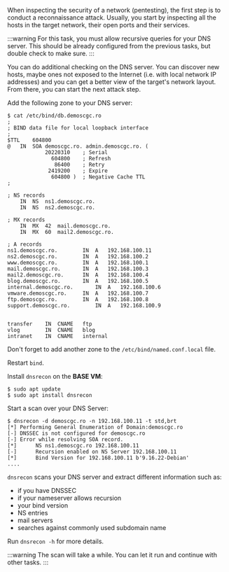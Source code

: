 When inspecting the security of a network (pentesting), the first step is to conduct a reconnaissance attack.
Usually, you start by inspecting all the hosts in the target network, their open ports and their services.

:::warning
For this task, you must allow recursive queries for your DNS server. This should be already configured from the previous tasks, but double check to make sure.
:::

You can do additional checking on the DNS server.
You can discover new hosts, maybe ones not exposed to the Internet
(i.e. with local network IP addresses) and you can get a better view of the target's network layout.
From there, you can start the next attack step.

Add the following zone to your DNS server:
```
$ cat /etc/bind/db.demoscgc.ro
;
; BIND data file for local loopback interface
;
$TTL	604800
@	IN	SOA	demoscgc.ro. admin.demoscgc.ro. (
			20220310	; Serial
			  604800	; Refresh
			   86400	; Retry
			 2419200	; Expire
			  604800 )	; Negative Cache TTL
;

; NS records
	IN	NS	ns1.demoscgc.ro.
	IN	NS	ns2.demoscgc.ro.

; MX records
	IN	MX	42	mail.demoscgc.ro.
	IN	MX	60	mail2.demoscgc.ro.

; A records
ns1.demoscgc.ro.		IN	A	192.168.100.11
ns2.demoscgc.ro.		IN	A	192.168.100.2
www.demoscgc.ro.		IN	A	192.168.100.1
mail.demoscgc.ro.		IN	A	192.168.100.3
mail2.demoscgc.ro.		IN	A	192.168.100.4
blog.demoscgc.ro.		IN	A	192.168.100.5
internal.demoscgc.ro.		IN	A	192.168.100.6
vmware.demoscgc.ro.		IN	A	192.168.100.7
ftp.demoscgc.ro.		IN	A	192.168.100.8
support.demoscgc.ro.		IN	A	192.168.100.9


transfer	IN	CNAME	ftp
vlog		IN	CNAME	blog
intranet	IN	CNAME	internal
```

Don't forget to add another zone to the `/etc/bind/named.conf.local` file.

Restart `bind`.

Install `dnsrecon` on the **BASE VM**:
```
$ sudo apt update
$ sudo apt install dnsrecon
```

Start a scan over your DNS Server:
```
$ dnsrecon -d demoscgc.ro -n 192.168.100.11 -t std,brt
[*] Performing General Enumeration of Domain:demoscgc.ro
[-] DNSSEC is not configured for demoscgc.ro
[-] Error while resolving SOA record.
[*] 	 NS ns1.demoscgc.ro 192.168.100.11
[-] 	 Recursion enabled on NS Server 192.168.100.11
[*] 	 Bind Version for 192.168.100.11 b'9.16.22-Debian'
....
```

`dnsrecon` scans your DNS server and extract different information such as:
 * if you have DNSSEC
 * if your nameserver allows recursion
 * your bind version
 * NS entries
 * mail servers
 * searches against commonly used subdomain name

Run `dnsrecon -h` for more details.

:::warning
The scan will take a while. You can let it run and continue with other tasks.
:::
